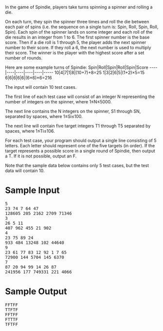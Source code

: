 In the game of Spindie, players take turns spinning a spinner and rolling a die.

On each turn, they spin the spinner three times and roll the die between each pair of spins (i.e. the sequence on a single turn is: Spin, Roll, Spin, Roll, Spin). Each spin of the spinner lands on some integer and each roll of the die results in an integer from 1 to 6. The first spinner number is the base score. Then if a die roll is 1 through 5, the player adds the next spinner number to their score. If they roll a 6, the next number is used to multiply their score. The winner is the player with the highest score after a set number of rounds.

Here are some example turns of Spindie:
Spin|Roll|Spin|Roll|Spin|Score
----|----|----|----|----|-----
10|4|7|1|8|(10+7)+8=25
1|3|2|6|5|(1+2)×5=15
6|6|6|6|6|(6×6)×6=216

The input will contain 10 test cases.

The first line of each test case will consist of an integer N representing the number of integers on the spinner, where 1≤N≤5000.

The next line contains the N integers on the spinner, S1 through SN, separated by spaces, where 1≤Si≤100.

The next line will contain five target integers T1 through T5 separated by spaces, where 1≤Ti≤106.

For each test case, your program should output a single line consisting of 5 letters. Each letter should represent one of the five targets (in order). If the target represents a possible score in a single round of Spindie, then output a T. If it is not possible, output an F.

Note that the sample data below contains only 5 test cases, but the test data will contain 10.

# Sample Input
<pre>
5
23 74 7 64 47
128605 205 2162 2709 71346
3
26 5 11
407 962 455 21 902
4
23 75 89 24
933 484 13248 102 44640
9
23 61 77 83 12 92 1 7 65
72900 144 5704 145 6370
7
87 20 94 99 14 26 87
241956 177 749331 221 4066
</pre>
# Sample Output
<pre>
FFTFF
TTFTF
FFTFF
FTTTF
TFTFF
</pre>